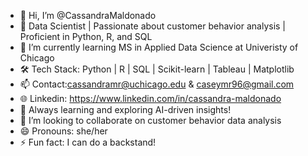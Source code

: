 - 👋 Hi, I’m @CassandraMaldonado
- 👀 Data Scientist | Passionate about customer behavior analysis | Proficient in Python, R, and SQL
- 🌱 I’m currently learning MS in Applied Data Science at Univeristy of Chicago
- 🛠️ Tech Stack: Python | R | SQL | Scikit-learn | Tableau | Matplotlib  
- 📫 Contact:cassandramr@uchicago.edu & caseymr96@gmail.com
- 🌐 Linkedin: https://www.linkedin.com/in/cassandra-maldonado
- 🚀 Always learning and exploring AI-driven insights!
- 💞️ I’m looking to collaborate on customer behavior data analysis
- 😄 Pronouns: she/her
- ⚡ Fun fact: I can do a backstand!
